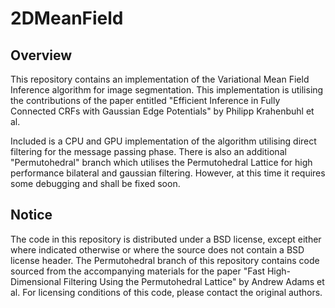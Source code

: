 # 2DMeanField

## Overview
This repository contains an implementation of the Variational Mean Field Inference algorithm for image segmentation. This implementation is utilising the contributions of the paper entitled "Efficient Inference in Fully Connected CRFs with
Gaussian Edge Potentials" by Philipp Krahenbuhl et al.

Included is a CPU and GPU implementation of the algorithm utilising direct filtering for the message passing phase. There is also an additional "Permutohedral" branch which utilises the Permutohedral Lattice for high performance bilateral and gaussian filtering. However, at this time it requires some debugging and shall be fixed soon.

## Notice
The code in this repository is distributed under a BSD license, except either where indicated otherwise or where the source does not contain a BSD license header. The Permutohedral branch of this repository contains code sourced from the accompanying materials for the paper "Fast High-Dimensional Filtering Using the Permutohedral Lattice" by Andrew Adams et al. For licensing conditions of this code, please contact the original authors.
